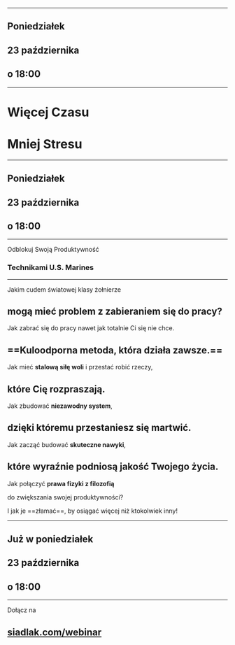 

---

## Poniedziałek

## 23 października 

## o 18:00 

---
# Więcej Czasu
# Mniej Stresu

---
## Poniedziałek

## 23 października 

## o 18:00 

---
Odblokuj Swoją Produktywność

### Technikami U.S. Marines

---
Jakim cudem światowej klasy żołnierze 

mogą mieć problem z zabieraniem się do pracy? 
---
Jak zabrać się do pracy nawet jak totalnie Ci się nie chce.

==Kuloodporna metoda,  która działa zawsze.==
---
Jak mieć **stalową siłę woli** i przestać robić rzeczy,  

które Cię rozpraszają.
---
Jak zbudować **niezawodny system**, 

dzięki któremu **przestaniesz się martwić**.
---
Jak zacząć budować **skuteczne nawyki**, 

które wyraźnie podniosą jakość Twojego życia.
---
Jak połączyć **prawa fizyki z filozofią** 

do zwiększania swojej produktywności? 

I jak je ==złamać==, by osiągać więcej niż ktokolwiek inny! 
<!-- element class="fragment fade-up" -->
---

## Już w poniedziałek

## 23 października 

## o 18:00 

---


Dołącz na 

## [siadlak.com/webinar](https://siadlak.com)
